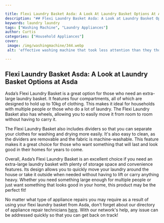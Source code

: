 ```yaml
---

title: Flexi Laundry Basket Asda: A Look At Laundry Basket Options At Asda
description: "## Flexi Laundry Basket Asda: A Look at Laundry Basket Options at Asda...learn more about it now"
keywords: laundry laundry
tags: ["Washing Machine", "Laundry Appliances"]
author: Curtis
categories: ["Household Appliances"]
cover: 
 image: /img/washingmachine/344.webp
 alt: 'effective washing machine that took less attention than they thought'

---
```


## Flexi Laundry Basket Asda: A Look at Laundry Basket Options at Asda
Asda’s Flexi Laundry Basket is a great option for those who need an extra-large laundry basket. It features four compartments, all of which are designed to hold up to 10kg of clothing. This makes it ideal for households with multiple people or those who do a lot of laundry. The Flexi Laundry Basket also has wheels, allowing you to easily move it from room to room without having to carry it. 

The Flexi Laundry Basket also includes dividers so that you can separate your clothes for washing and drying more easily. It's also easy to clean, as the dividers are removable and the fabric is machine-washable. This feature makes it a great choice for those who want something that will last and look good in their homes for years to come. 

Overall, Asda’s Flexi Laundry Basket is an excellent choice if you need an extra-large laundry basket with plenty of storage space and convenience features. Its design allows you to quickly move your laundry around the house or take it outside when needed without having to lift or carry anything heavy. Whether you need something large enough for multiple people or just want something that looks good in your home, this product may be the perfect fit! 

No matter what type of appliance repairs you may require as a result of using your flexi laundry basket from Asda, don't forget about our directory of appliance repair technicians [here](./pages/appliance-repair-technicians). With our network's help, any issue can be addressed quickly so that you can get back on track!
